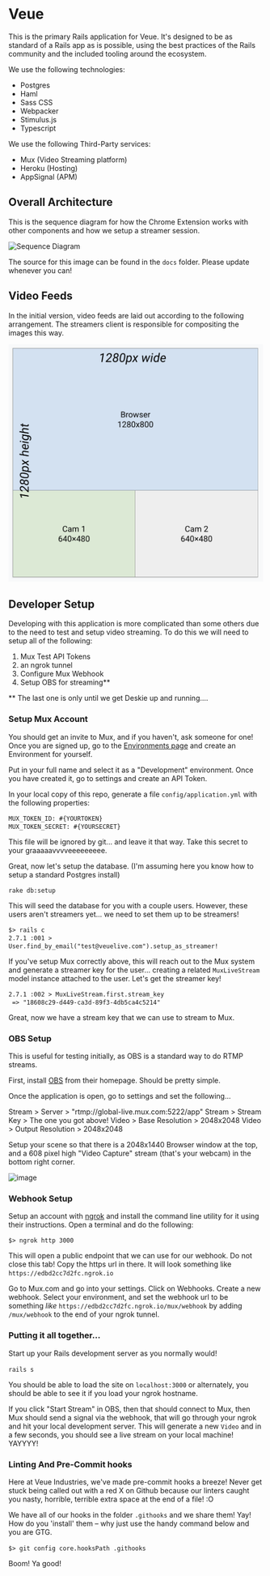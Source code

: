 # Veue

This is the primary Rails application for Veue. It's designed to be as standard of a Rails app as is possible,
using the best practices of the Rails community and the included tooling around the ecosystem.

We use the following technologies:

- Postgres
- Haml
- Sass CSS
- Webpacker
- Stimulus.js
- Typescript

We use the following Third-Party services:

- Mux (Video Streaming platform)
- Heroku (Hosting)
- AppSignal (APM)

## Overall Architecture

This is the sequence diagram for how the Chrome Extension works with other components and how we setup a
streamer session.

![Sequence Diagram](https://user-images.githubusercontent.com/111/91205353-667a4b00-e6d3-11ea-8b6d-4e3dfb21d961.png)

The source for this image can be found in the `docs` folder. Please update whenever you can!

## Video Feeds

In the initial version, video feeds are laid out according to the following arrangement. The
streamers client is responsible for compositing the images this way.

![Video Layout](docs/Video%20Feed%20Layout%20and%20Specification.png)

## Developer Setup

Developing with this application is more complicated than some others due to the need to test and setup
video streaming. To do this we will need to setup all of the following:

1. Mux Test API Tokens
2. an ngrok tunnel
3. Configure Mux Webhook
4. Setup OBS for streaming\*\*

\*\* The last one is only until we get Deskie up and running....

### Setup Mux Account

You should get an invite to Mux, and if you haven't, ask someone for one! Once you are signed up, go to the
[Environments page](https://dashboard.mux.com/environments) and create an Environment for yourself.

Put in your full name and select it as a "Development" environment. Once you have created it, go to settings
and create an API Token.

In your local copy of this repo, generate a file `config/application.yml` with the following properties:

```
MUX_TOKEN_ID: #{YOURTOKEN}
MUX_TOKEN_SECRET: #{YOURSECRET}
```

This file will be ignored by git... and leave it that way. Take this secret to your graaaaavvvveeeeeeeee.

Great, now let's setup the database. (I'm assuming here you know how to setup a standard Postgres install)

```
rake db:setup
```

This will seed the database for you with a couple users. However, these users aren't streamers yet... we need
to set them up to be streamers!

```
$> rails c
2.7.1 :001 > User.find_by_email("test@veuelive.com").setup_as_streamer!
```

If you've setup Mux correctly above, this will reach out to the Mux system and generate a streamer key for the
user... creating a related `MuxLiveStream` model instance attached to the user. Let's get the streamer key!

```
2.7.1 :002 > MuxLiveStream.first.stream_key
 => "18608c29-d449-ca3d-89f3-4db5ca4c5214"
```

Great, now we have a stream key that we can use to stream to Mux.

### OBS Setup

This is useful for testing initially, as OBS is a standard way to do RTMP streams.

First, install [OBS](https://obsproject.com/) from their homepage. Should be pretty simple.

Once the application is open, go to settings and set the following...

Stream > Server > "rtmp://global-live.mux.com:5222/app"
Stream > Stream Key > The one you got above!
Video > Base Resolution > 2048x2048
Video > Output Resolution > 2048x2048

Setup your scene so that there is a 2048x1440 Browser window at the top, and a 608 pixel high "Video Capture"
stream (that's your webcam) in the bottom right corner.

![image](https://user-images.githubusercontent.com/111/89562488-04bb7500-d7e8-11ea-8b1f-9bcf190ea67c.png)

### Webhook Setup

Setup an account with [ngrok](https://ngrok.com/) and install the command line utility for it using their instructions.
Open a terminal and do the following:

```
$> ngrok http 3000
```

This will open a public endpoint that we can use for our webhook. Do not close this tab! Copy the https url in there.
It will look something like `https://edbd2cc7d2fc.ngrok.io`

Go to Mux.com and go into your settings. Click on Webhooks. Create a new webhook. Select your environment, and
set the webhook url to be something _like_ `https://edbd2cc7d2fc.ngrok.io/mux/webhook` by adding `/mux/webhook` to the
end of your ngrok tunnel.

### Putting it all together...

Start up your Rails development server as you normally would!

`rails s`

You should be able to load the site on `localhost:3000` or alternately, you should be able to see it
if you load your ngrok hostname.

If you click "Start Stream" in OBS, then that should connect to Mux, then Mux should send a signal via the
webhook, that will go through your ngrok and hit your local development server. This will generate a new
`Video` and in a few seconds, you should see a live stream on your local machine! YAYYYY!

### Linting And Pre-Commit hooks

Here at Veue Industries, we've made pre-commit hooks a breeze! Never get stuck
being called out with a red X on Github because our linters caught you nasty,
horrible, terrible extra space at the end of a file! :O

We have all of our hooks in the folder `.githooks` and we share them! Yay! How
do you 'install' them – why just use the handy command below and you are GTG.

`$> git config core.hooksPath .githooks`

Boom! Ya good!
